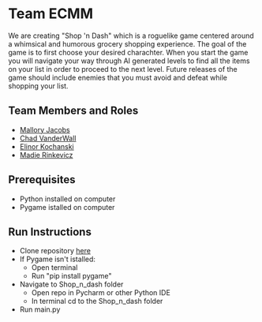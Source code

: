 # Team ECMM

We are creating "Shop 'n Dash" which is a roguelike game centered around a whimsical and humorous grocery shopping experience. The goal of the game is to first choose your desired charachter. When you start the game you will navigate your way through AI generated levels to find all the items on your list in order to proceed to the next level.  Future releases of the game should include enemies that you must avoid and defeat while shopping your list.

## Team Members and Roles

* [Mallory Jacobs](https://github.com/malpal64/CIS350-HW2-Jacobs) 
* [Chad VanderWall](https://github.com/CVwall/CIS350-HW2-VanderWall/tree/main) 
* [Elinor Kochanski](https://github.com/elinorkochanski/CIS350-HW2-Kochanski.git) 
* [Madie Rinkevicz](https://github.com/madie290/CIS350-HW2-Rinkevicz) 

## Prerequisites

* Python installed on computer
* Pygame istalled on computer

## Run Instructions

* Clone repository [here](https://github.com/malpal64/GVSU-CIS350-ECMM)
* If Pygame isn't istalled:
  * Open terminal
  * Run "pip install pygame"
* Navigate to Shop_n_dash folder
  * Open repo in Pycharm or other Python IDE
  * In terminal cd to the Shop_n_dash folder
* Run main.py
